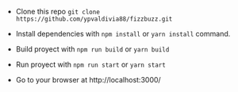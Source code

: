 - Clone this repo `git clone https://github.com/ypvaldivia88/fizzbuzz.git`

- Install dependencies with `npm install` or `yarn install` command.

- Build proyect with `npm run build` or `yarn build`

- Run proyect with `npm run start` or `yarn start`

- Go to your browser at http://localhost:3000/
